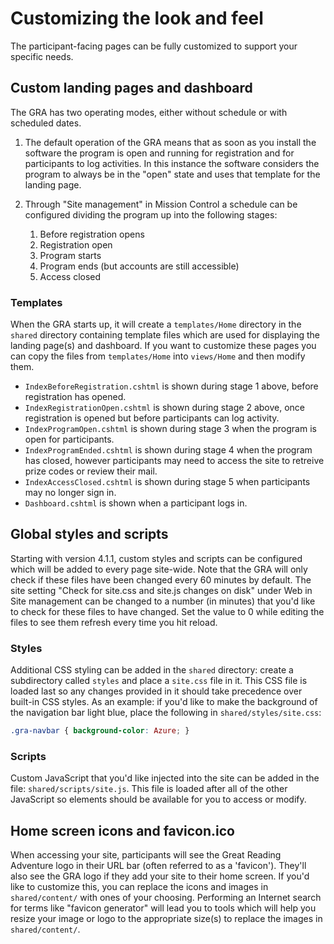 # Customizing the look and feel

The participant-facing pages can be fully customized to support your specific needs.

## Custom landing pages and dashboard

The GRA has two operating modes, either without schedule or with scheduled dates.

1. The default operation of the GRA means that as soon as you install the software the program is open and running for registration and for participants to log activities. In this instance the software considers the program to always be in the "open" state and uses that template for the landing page.

2. Through "Site management" in Mission Control a schedule can be configured dividing the program up into the following stages:
    1. Before registration opens
    2. Registration open
    3. Program starts
    4. Program ends (but accounts are still accessible)
    5. Access closed

### Templates

When the GRA starts up, it will create a `templates/Home` directory in the `shared` directory containing template files which are used for displaying the landing page(s) and dashboard. If you want to customize these pages you can copy the files from `templates/Home` into `views/Home` and then modify them.

- `IndexBeforeRegistration.cshtml` is shown during stage 1 above, before registration has opened.
- `IndexRegistrationOpen.cshtml` is shown during stage 2 above, once registration is opened but before participants can log activity.
- `IndexProgramOpen.cshtml` is shown during stage 3 when the program is open for participants.
- `IndexProgramEnded.cshtml` is shown during stage 4 when the program has closed, however participants may need to access the site to retreive prize codes or review their mail.
- `IndexAccessClosed.cshtml` is shown during stage 5 when participants may no longer sign in.
- `Dashboard.cshtml` is shown when a participant logs in.

## Global styles and scripts

Starting with version 4.1.1, custom styles and scripts can be configured which will be added to every page site-wide. Note that the GRA will only check if these files have been changed every 60 minutes by default. The site setting "Check for site.css and site.js changes on disk" under Web in Site management can be changed to a number (in minutes) that you'd like to check for these files to have changed. Set the value to 0 while editing the files to see them refresh every time you hit reload.

### Styles

Additional CSS styling can be added in the `shared` directory: create a subdirectory called `styles` and place a `site.css` file in it. This CSS file is loaded last so any changes provided in it should take precedence over built-in CSS styles. As an example: if you'd like to make the background of the navigation bar light blue, place the following in `shared/styles/site.css`:

```css
.gra-navbar { background-color: Azure; }
```

### Scripts

Custom JavaScript that you'd like injected into the site can be added in the file: `shared/scripts/site.js`. This file is loaded after all of the other JavaScript so elements should be available for you to access or modify.

## Home screen icons and favicon.ico

When accessing your site, participants will see the Great Reading Adventure logo in their URL bar (often referred to as a 'favicon'). They'll also see the GRA logo if they add your site to their home screen. If you'd like to customize this, you can replace the icons and images in `shared/content/` with ones of your choosing. Performing an Internet search for terms like "favicon generator" will lead you to tools which will help you resize your image or logo to the appropriate size(s) to replace the images in `shared/content/`.
